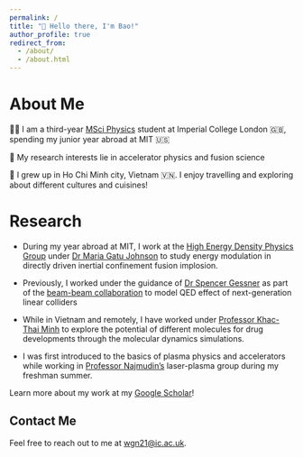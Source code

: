 ```yaml
---
permalink: /
title: "👋 Hello there, I'm Bao!"
author_profile: true
redirect_from: 
  - /about/
  - /about.html
---
```


# About Me
👨‍💻 I am a third-year  [MSci Physics](https://www.imperial.ac.uk/study/courses/undergraduate/physics-msci/)  student at Imperial College London 🇬🇧, spending my junior year abroad at MIT 🇺🇸 <br>

🔬 My research interests lie in accelerator physics and fusion science <br>

🛫 I grew up in Ho Chi Minh city, Vietnam 🇻🇳. I enjoy travelling and exploring about different cultures and cuisines! 


# Research

- During my year abroad at MIT, I work at the [High Energy Density Physics Group](https://www-internal.psfc.mit.edu/research/hedp/index.html) under [Dr Maria Gatu Johnson](https://www.psfc.mit.edu/people/scientific-staff/maria-gatu-johnson) to study energy modulation in directly driven inertial confinement fusion implosion. 
  
- Previously, I worked under the guidance of [Dr Spencer Gessner](https://profiles.stanford.edu/spencer-gessner) as part of the [beam-beam collaboration](https://indico.slac.stanford.edu/event/8597/) to model QED effect of next-generation linear colliders
    
- While in Vietnam and remotely, I have worked under [Professor Khac-Thai Minh](http://uphcm.edu.vn/emplinfo.aspx?EmplCode=thaikhacminh) to explore the potential of different molecules for drug developments through the molecular dynamics simulations.

- I was first introduced to the basics of plasma physics and accelerators while working in [Professor Najmudin’s](https://www.imperial.ac.uk/people/z.najmudin) laser-plasma group during my freshman summer.


Learn more about my work at my [Google Scholar](https://scholar.google.com/citations?user=113hVE8AAAAJ&hl=en)!

## Contact Me

Feel free to reach out to me at [wgn21@ic.ac.uk](wgn21@ic.ac.uk).



